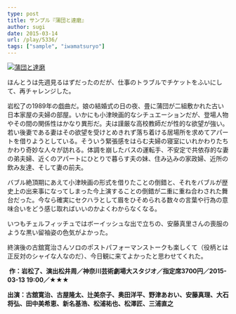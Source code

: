 ```yaml
---
type: post
title: サンプル『蒲団と達磨』
author: sugi
date: 2015-03-14
url: /play/5336/
tags: ["sample", "iwamatsuryo"]
---
```

<a href="http://i2.wp.com/asharpminor.com/wp-content/uploads/2015/03/futon.jpg" onclick="_gaq.push(['_trackEvent', 'outbound-article', 'http://asharpminor.com/wp-content/uploads/2015/03/futon.jpg', '']);" ><img src="http://i2.wp.com/asharpminor.com/wp-content/uploads/2015/03/futon.jpg?resize=212%2C300" alt="蒲団と達磨" class="alignleft size-medium wp-image-5337" data-recalc-dims="1" /></a>

ほんとうは先週見るはずだったのだが、仕事のトラブルでチケットをふいにして、再チャレンジした。&nbsp; 

岩松了の1989年の戯曲だ。娘の結婚式の日の夜、畳に蒲団が二組敷かれた古い日本家屋の夫婦の部屋。いかにも小津映画的なシチュエーションだが、登場人物やその間の関係性はかなり異形だ。夫は謹厳な高校教師だが性的な欲望が強い。若い後妻である妻はその欲望を受けとめきれず落ち着ける居場所を求めてアパートを借りようとしている。そういう緊張感をはらむ夫婦の寝室にいれかわりたちかわり奇妙な人々が訪れる。体調を崩したバスの運転手、不安定で共依存的な妻の弟夫婦、近くのアパートにひとりで暮らす夫の妹、住み込みの家政婦、近所の飲み友達、そして妻の前夫。

バブル絶頂期にあえて小津映画の形式を借りたことの倒錯と、それをバブルが歴史上の出来事になってしまった今上演することの倒錯が二重に重ね合わされた舞台だった。今なら確実にセクハラとして眉をひそめられる数々の言葉や行為の意味合いをどう感じ取ればいいのかよくわからなくなる。

いつもチェルフィッチュではボーイッシュな出で立ちの、安藤真里さんの喪服のような黒い留袖姿の色気がよかった。

終演後の古舘寛治さんソロのポストパフォーマンストークも楽しくて（役柄とは正反対のシャイな人なのだ）、今日観に来てよかったと思わせてくれた。

&nbsp;**作：岩松了、演出松井周／神奈川芸術劇場大スタジオ／指定席3700円／2015-03-13 19:00／★★★**&nbsp;

**出演：古舘寛治、古屋隆太、辻美奈子、奥田洋平、野津あおい、安藤真理、大石将弘、田中美希恵、新名基浩、松浦祐也、松澤匠、三浦直之**
